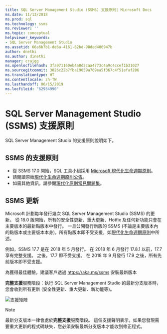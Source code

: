 ```yaml
---
title: SQL Server Management Studio (SSMS) 支援原則| Microsoft Docs
ms.date: 11/13/2018
ms.prod: sql
ms.technology: ssms
ms.reviewer: ''
ms.topic: conceptual
helpviewer_keywords:
- SQL Server Management Studio
ms.assetid: 66a6b7b1-de6a-4161-82bd-98ded486947b
author: dnethi
ms.author: dinethi
manager: craigg
ms.openlocfilehash: 3fa971160eb4a8d2caa4773c4a9c4ccef1b31027
ms.sourcegitcommit: 3026c22b7fba19059a769ea5f367c4f51efaf286
ms.translationtype: HT
ms.contentlocale: zh-TW
ms.lasthandoff: 06/15/2019
ms.locfileid: "62934990"
---
```

# <a name="sql-server-management-studio-ssms-support-policy"></a>SQL Server Management Studio (SSMS) 支援原則

SQL Server Management Studio 的支援原則說明如下。

## <a name="support-policy-for-ssms"></a>SSMS 的支援原則
- 從 SSMS 17.0 開始，SQL 工具小組採用 [Microsoft 現代化生命週期原則](https://support.microsoft.com/help/30881/modern-lifecycle-policy)。
- 請閱讀原始[現代化生命週期原則公告](https://support.microsoft.com/help/447912/announcing-microsoft-modern-lifecycle-policy)。
- 如需其他資訊，請參閱[現代化原則常見問題集](https://support.microsoft.com/help/30882/modern-lifecycle-policy-faq)。

## <a name="ssms-updates"></a>SSMS 更新 

Microsoft 計劃每年發行幾次 SQL Server Management Studio (SSMS) 的更新。 從 18.0 版開始，所有的安全性更新、重大更新、Hotfix 及任何新功能只會在主要版本的最新點版本中發行。 一旦公開發行新版的 SSMS (不論是主要版本內的點版本或主要版本本身)，所有點版本即不受支援，如[現代化生命週期原則](https://support.microsoft.com/help/30881/modern-lifecycle-policy)中所述。


例如，SSMS 17.7 是在 2018 年 5 月發行。 在 2018 年 6 月發行 17.8.1 以前，17.7 享有完整支援。 之後，17.7 即不受支援。 在 2018 年 9 月發行 17.9 之後，所有先前版本即不受支援。 

為獲得最佳體驗，建議客戶透過 https://aka.ms/ssms 安裝最新版本  

**完整支援**服務階段：執行 SQL Server Management Studio 的最新分支版本時，您會收到所有更新 (安全性更新、重大更新、新功能等)。



![支援矩陣](./media/ssms-supportpolicy/support-policy.png)


> [!NOTE]
> 最新分支版本一律會處於**完整支援**服務階段。 這個支援聲明表示，如果您發現需要重大更新的程式碼缺失，您必須安裝最新分支版本才能收到修正程式。
